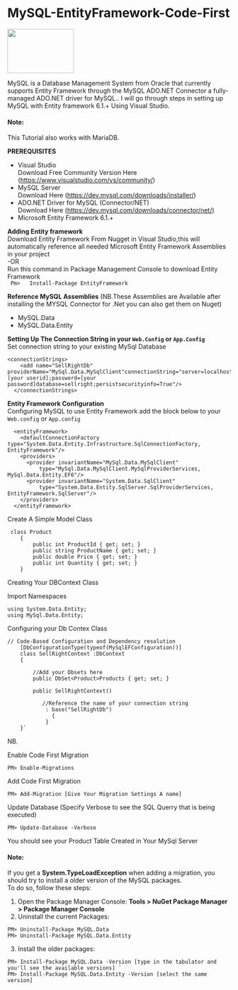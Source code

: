 # MySQL-EntityFramework-Code-First
<img src="https://www.mysql.com/common/logos/logo-mysql-170x115.png" height="100" width="150"/>

MySQL is a Database Management System from Oracle that currently supports Entity Framework through the MySQL ADO.NET Connector a fully-managed ADO.NET driver for MySQL.. I will go through steps in setting up MySQL with Entity framework 6.1.+ Using Visual Studio.
#### Note: 
This Tutorial also works with MariaDB.

**PREREQUISITES**
- Visual Studio<br/>
  Download Free Community Version Here (https://www.visualstudio.com/vs/community/)
- MySQL Server<br/>
  Download Here (https://dev.mysql.com/downloads/installer/)
- ADO.NET Driver for MySQL (Connector/NET)	
  Download Here (https://dev.mysql.com/downloads/connector/net/)
- Microsoft Entity Framework 6.1.+

**Adding Entity framework** 
</br>
Download Entity Framework From Nugget in Visual Studio,this will automatically reference all needed Microsoft Entity Framework Assemblies in your project
</br>
                             -OR
    </br>
Run this command in Package Management Console to download Entity Framework 
</br>
` Pm>   Install-Package EntityFramework`

**Reference MySQL Assemblies** (NB.These Assemblies are Available after installing the MYSQL Connector for .Net you can also get them on Nuget)
- MySQL.Data
- MySQL.Data.Entity


**Setting Up The Connection String in your `Web.Config` or `App.Config`** </br>
Set connection string to your existing MySql Database
```
<connectionStrings>
    <add name="SellRightDb" providerName="MySql.Data.MySqlClient"connectionString="server=localhost;userid=[your userid];password=[your password]database=sellright;persistsecurityinfo=True"/>
  </connectionStrings>
```

**Entity Framework Configuration**
<br>
Configuring MySQL to use Entity Framework add the block below to your `Web.config` or `App.config`
```
  <entityFramework>
    <defaultConnectionFactory type="System.Data.Entity.Infrastructure.SqlConnectionFactory, EntityFramework"/>
    <providers>
      <provider invariantName="MySql.Data.MySqlClient"
          type="MySql.Data.MySqlClient.MySqlProviderServices, MySql.Data.Entity.EF6"/>
      <provider invariantName="System.Data.SqlClient"
          type="System.Data.Entity.SqlServer.SqlProviderServices, EntityFramework.SqlServer"/>
    </providers>
  </entityFramework>
```

Create A Simple Model Class
```
 class Product
    {
        public int ProductId { get; set; }
        public string ProductName { get; set; }
        public double Price { get; set; }
        public int Quantity { get; set; }
    }
```


Creating Your DBContext Class

Import Namespaces
```
using System.Data.Entity;
using MySql.Data.Entity;
```
Configuring your Db Contex Class
```
// Code-Based Configuration and Dependency resolution
    [DbConfigurationType(typeof(MySqlEFConfiguration))]
    class SellRightContext :DbContext
    {
      
        //Add your Dbsets here
        public DbSet<Product>Products { get; set; }

        public SellRightContext()
              
           //Reference the name of your connection string
            : base("SellRightDb")
              {
            }
    }`
```

NB.

Enable Code First Migration
```
PM> Enable-Migrations
```

Add Code First Migration
```
PM> Add-Migration [Give Your Migration Settings A name]
```

Update Database (Specify Verbose to see the SQL Querry that is being executed)
```
PM> Update-Database -Verbose
```

You should see your Product Table Created in Your MySql Server

#### Note:
If you get a **System.TypeLoadException** when adding a migration, you should try to install a older version of the MySQL packages.
</br>
To do so, follow these steps:
1. Open the Package Manager Console: **Tools > NuGet Package Manager > Package Manager Console**
2. Uninstall the current Packages:
``` 
PM> Uninstall-Package MySQL.Data
PM> Uninstall-Package MySQL.Data.Entity 
```
3. Install the older packages:
```
PM> Install-Package MySQL.Data -Version [type in the tabulator and you'll see the available versions] `
PM> Install-Package MySQL.Data.Entity -Version [select the same version]
```
